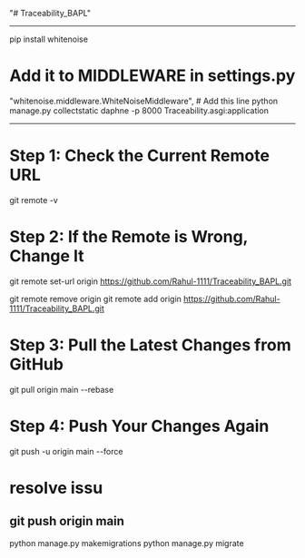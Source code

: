 "# Traceability_BAPL" 

------------------------------------------------------------------------------------------------------------------------------------------------

pip install whitenoise
# Add it to MIDDLEWARE in settings.py
"whitenoise.middleware.WhiteNoiseMiddleware",  # Add this line
python manage.py collectstatic
daphne -p 8000 Traceability.asgi:application

------------------------------------------------------------------------------------------------------------------------------------------------
# Step 1: Check the Current Remote URL
git remote -v

# Step 2: If the Remote is Wrong, Change It
git remote set-url origin https://github.com/Rahul-1111/Traceability_BAPL.git

git remote remove origin
git remote add origin https://github.com/Rahul-1111/Traceability_BAPL.git

# Step 3: Pull the Latest Changes from GitHub
git pull origin main --rebase

# Step 4: Push Your Changes Again
git push -u origin main --force 

# resolve issu
git push origin main
------------------------------------------------------------------------------------------------------------------------------------------------

python manage.py makemigrations
python manage.py migrate